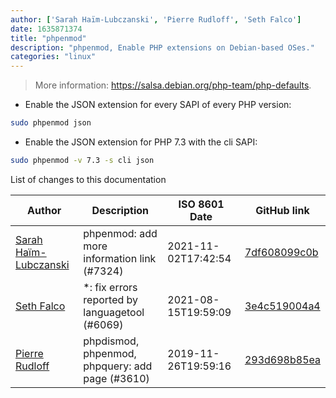 ```yaml
---
author: ['Sarah Haïm-Lubczanski', 'Pierre Rudloff', 'Seth Falco']
date: 1635871374
title: "phpenmod"
description: "phpenmod, Enable PHP extensions on Debian-based OSes."
categories: "linux"
---
```

> More information: <https://salsa.debian.org/php-team/php-defaults>.

- Enable the JSON extension for every SAPI of every PHP version:

```bash
sudo phpenmod json
```

- Enable the JSON extension for PHP 7.3 with the cli SAPI:

```bash
sudo phpenmod -v 7.3 -s cli json
```
List of changes to this documentation


Author | Description | ISO 8601 Date | GitHub link
------|-----|-----|-----
[Sarah Haïm-Lubczanski](mailto:205895+mere-teresa@users.noreply.github.com) | phpenmod: add more information link (#7324) | 2021-11-02T17:42:54 | [7df608099c0b](https://github.com/tldr-pages/tldr/commit/7df608099c0b4a80a25965d7ecfa4dc545c5c6cd)
[Seth Falco](mailto:seth@falco.fun) | *: fix errors reported by languagetool (#6069) | 2021-08-15T19:59:09 | [3e4c519004a4](https://github.com/tldr-pages/tldr/commit/3e4c519004a471c861cdc609fd7239ee3355671c)
[Pierre Rudloff](mailto:contact@rudloff.pro) | phpdismod, phpenmod, phpquery: add page (#3610) | 2019-11-26T19:59:16 | [293d698b85ea](https://github.com/tldr-pages/tldr/commit/293d698b85eabf05ba408223d92bee1bf7250eb0)

